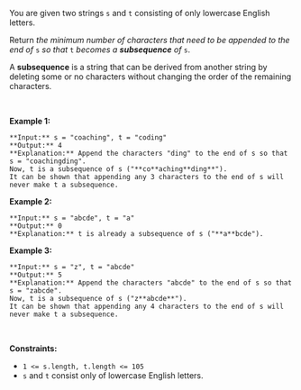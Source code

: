 You are given two strings `s` and `t` consisting of only lowercase English letters.


Return *the minimum number of characters that need to be appended to the end of* `s` *so that* `t` *becomes a **subsequence** of* `s`.


A **subsequence** is a string that can be derived from another string by deleting some or no characters without changing the order of the remaining characters.


 


**Example 1:**



```
**Input:** s = "coaching", t = "coding"
**Output:** 4
**Explanation:** Append the characters "ding" to the end of s so that s = "coachingding".
Now, t is a subsequence of s ("**co**aching**ding**").
It can be shown that appending any 3 characters to the end of s will never make t a subsequence.

```

**Example 2:**



```
**Input:** s = "abcde", t = "a"
**Output:** 0
**Explanation:** t is already a subsequence of s ("**a**bcde").

```

**Example 3:**



```
**Input:** s = "z", t = "abcde"
**Output:** 5
**Explanation:** Append the characters "abcde" to the end of s so that s = "zabcde".
Now, t is a subsequence of s ("z**abcde**").
It can be shown that appending any 4 characters to the end of s will never make t a subsequence.

```

 


**Constraints:**


* `1 <= s.length, t.length <= 105`
* `s` and `t` consist only of lowercase English letters.



